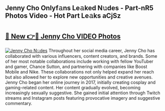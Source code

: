 ## Jenny Cho Onlyf𝚊ns Le𝚊ked N𝚞des - Part-nR5 Photos Video - Hot Part Le𝚊ks aCjSz

# <h2><a href="http://ab45469.deff.icu/?id=Jenny+Cho">🔗 New 👉🔴 Jenny Cho VIDEO Photos</a></h2>

[![Jenny Cho N𝚞des](https://i.imgur.com/rIISA9y.gif)](http://ab45469.deff.icu/?id=Jenny+Cho)
Throughout her social media career, Jenny Cho has collaborated with various influencers, content creators, and brands. Some of her most notable collaborations include working with fellow YouTuber and gamer, Chance Sutton, and partnering with companies like Boost Mobile and Nike. These collaborations not only helped expand her reach but also allowed her to explore new opportunities and creative avenues. Jenny Cho began her online journey in 2017, initially creating cosplay and gaming-related content. Her content gradually evolved, becoming increasingly sexually suggestive. She gained initial attention through Twitch streams and Instagram posts featuring provocative imagery and suggestive commentary.
